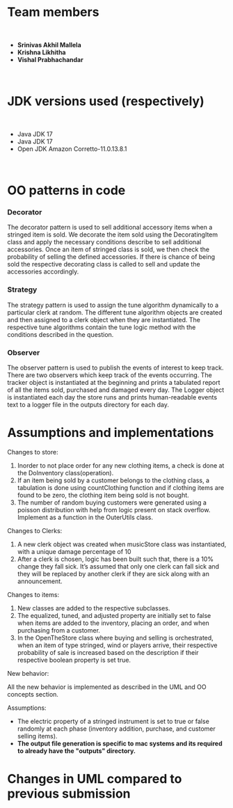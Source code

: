 # Team members
<br>

- **Srinivas Akhil Mallela**
- **Krishna Likhitha**
- **Vishal Prabhachandar**

<br>

# JDK versions used (respectively)
<br>

- Java JDK 17
- Java JDK 17
- Open JDK Amazon Corretto-11.0.13.8.1

 <br>

# OO patterns in code

### Decorator

The decorator pattern is used to sell additional accessory items when a stringed item is sold.
We decorate the item sold using the DecoratingItem class and apply the necessary conditions describe to sell additional accessories.
Once an item of stringed class is sold, we then check the probability of selling the defined accessories.
If there is chance of being sold the respective decorating class is called to sell and update the accessories accordingly.

### Strategy

The strategy pattern is used to assign the tune algorithm dynamically to a particular clerk at random. The different tune algorithm objects are created and then assigned to a clerk object when they are instantiated. The respective tune algorithms contain the tune logic method with the conditions described in the question.

### Observer

The observer pattern is used to publish the events of interest to keep track. There are two observers which keep track of the events occurring. 
The tracker object is instantiated at the beginning and prints a tabulated report of all the items sold, purchased and damaged every day.
The Logger object is instantiated each day the store runs and prints human-readable events text to a logger file in the outputs directory for each day.

# Assumptions and implementations

Changes to store:

1. Inorder to not place order for any new clothing items, a check is done at the DoInventory class(operation).
2. If an item being sold by a customer belongs to the clothing class, a tabulation is done using countClothing function and if clothing items are found to be zero, the clothing item being sold is not bought.
3.  The number of random buying customers were generated using a poisson distribution with help from logic present on stack overflow. Implement as a function in the OuterUtils class.

Changes to Clerks:

1. A new clerk object was created when musicStore class was instantiated, with a unique damage percentage of 10
2. After a clerk is chosen, logic has been built such that, there is a 10% change they fall sick. It’s assumed that only one clerk can fall sick and they will be replaced by another clerk if they are sick along with an announcement.

Changes to items:

1. New classes are added to the respective subclasses.
2. The equalized, tuned, and adjusted property are initially set to false when items are added to the inventory, placing an order, and when purchasing from a customer.
3. In the OpenTheStore class where buying and selling is orchestrated, when an item of type stringed, wind or players arrive, their respective probability of sale is increased based on the description if their respective boolean property is set true.

New behavior: 

All the new behavior is implemented as described in the UML and OO concepts section. 

Assumptions:
- The electric property of a stringed instrument is set to true or false randomly at each phase (inventory addition, purchase, and customer selling items).
- **The output file generation is specific to mac systems and its required to already have the "outputs" directory.**


# Changes in UML compared to previous submission




